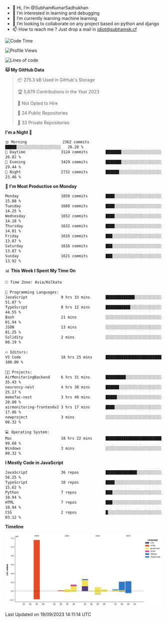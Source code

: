 - 👋 Hi, I’m @SubhamKumarSadhukhan
- 👀 I’m interested in learning and debugging
- 🌱 I’m currently learning machine learning
- 💞️ I’m looking to collaborate on any project based on python and django
- 📫 How to reach me ?
      Just drop a mail in idiot@subhamsk.cf

<!---
SubhamKumarSadhukhan/SubhamKumarSadhukhan is a ✨ special ✨ repository because its `README.md` (this file) appears on your GitHub profile.
You can click the Preview link to take a look at your changes.
--->


<!--START_SECTION:waka-->
![Code Time](http://img.shields.io/badge/Code%20Time-1%2C574%20hrs%209%20mins-blue)

![Profile Views](http://img.shields.io/badge/Profile%20Views-11-blue)

![Lines of code](https://img.shields.io/badge/From%20Hello%20World%20I%27ve%20Written-2.2%20million%20lines%20of%20code-blue)

**🐱 My GitHub Data** 

> 📦 275.3 kB Used in GitHub's Storage 
 > 
> 🏆 5,879 Contributions in the Year 2023
 > 
> 🚫 Not Opted to Hire
 > 
> 📜 24 Public Repositories 
 > 
> 🔑 33 Private Repositories 
 > 
**I'm a Night 🦉** 

```text
🌞 Morning                2362 commits        █████░░░░░░░░░░░░░░░░░░░░   20.28 % 
🌆 Daytime                3124 commits        ███████░░░░░░░░░░░░░░░░░░   26.82 % 
🌃 Evening                3429 commits        ███████░░░░░░░░░░░░░░░░░░   29.44 % 
🌙 Night                  2732 commits        ██████░░░░░░░░░░░░░░░░░░░   23.46 % 
```
📅 **I'm Most Productive on Monday** 

```text
Monday                   1850 commits        ████░░░░░░░░░░░░░░░░░░░░░   15.88 % 
Tuesday                  1660 commits        ████░░░░░░░░░░░░░░░░░░░░░   14.25 % 
Wednesday                1652 commits        ████░░░░░░░░░░░░░░░░░░░░░   14.18 % 
Thursday                 1632 commits        ████░░░░░░░░░░░░░░░░░░░░░   14.01 % 
Friday                   1616 commits        ███░░░░░░░░░░░░░░░░░░░░░░   13.87 % 
Saturday                 1616 commits        ███░░░░░░░░░░░░░░░░░░░░░░   13.87 % 
Sunday                   1621 commits        ███░░░░░░░░░░░░░░░░░░░░░░   13.92 % 
```


📊 **This Week I Spent My Time On** 

```text
🕑︎ Time Zone: Asia/Kolkata

💬 Programming Languages: 
JavaScript               9 hrs 33 mins       █████████████░░░░░░░░░░░░   51.87 % 
TypeScript               8 hrs 12 mins       ███████████░░░░░░░░░░░░░░   44.55 % 
Bash                     21 mins             ░░░░░░░░░░░░░░░░░░░░░░░░░   01.94 % 
JSON                     13 mins             ░░░░░░░░░░░░░░░░░░░░░░░░░   01.25 % 
Solidity                 2 mins              ░░░░░░░░░░░░░░░░░░░░░░░░░   00.19 % 

🔥 Editors: 
VS Code                  18 hrs 25 mins      █████████████████████████   100.00 % 

🐱‍💻 Projects: 
AirMonitoringBackend     6 hrs 31 mins       █████████░░░░░░░░░░░░░░░░   35.43 % 
neuroncy-nest            4 hrs 38 mins       ██████░░░░░░░░░░░░░░░░░░░   25.17 % 
memofac-nest             3 hrs 49 mins       █████░░░░░░░░░░░░░░░░░░░░   20.80 % 
airmonitoring-frontendv2 3 hrs 17 mins       ████░░░░░░░░░░░░░░░░░░░░░   17.86 % 
newproject               3 mins              ░░░░░░░░░░░░░░░░░░░░░░░░░   00.32 % 

💻 Operating System: 
Mac                      18 hrs 22 mins      █████████████████████████   99.68 % 
Windows                  3 mins              ░░░░░░░░░░░░░░░░░░░░░░░░░   00.32 % 
```

**I Mostly Code in JavaScript** 

```text
JavaScript               36 repos            ██████████████░░░░░░░░░░░   56.25 % 
TypeScript               10 repos            ████░░░░░░░░░░░░░░░░░░░░░   15.62 % 
Python                   7 repos             ███░░░░░░░░░░░░░░░░░░░░░░   10.94 % 
HTML                     7 repos             ███░░░░░░░░░░░░░░░░░░░░░░   10.94 % 
CSS                      2 repos             █░░░░░░░░░░░░░░░░░░░░░░░░   03.12 % 
```



**Timeline**

![Lines of Code chart](https://raw.githubusercontent.com/SubhamKumarSadhukhan/SubhamKumarSadhukhan/main/assets/bar_graph.png)


 Last Updated on 19/09/2023 14:11:14 UTC
<!--END_SECTION:waka-->
